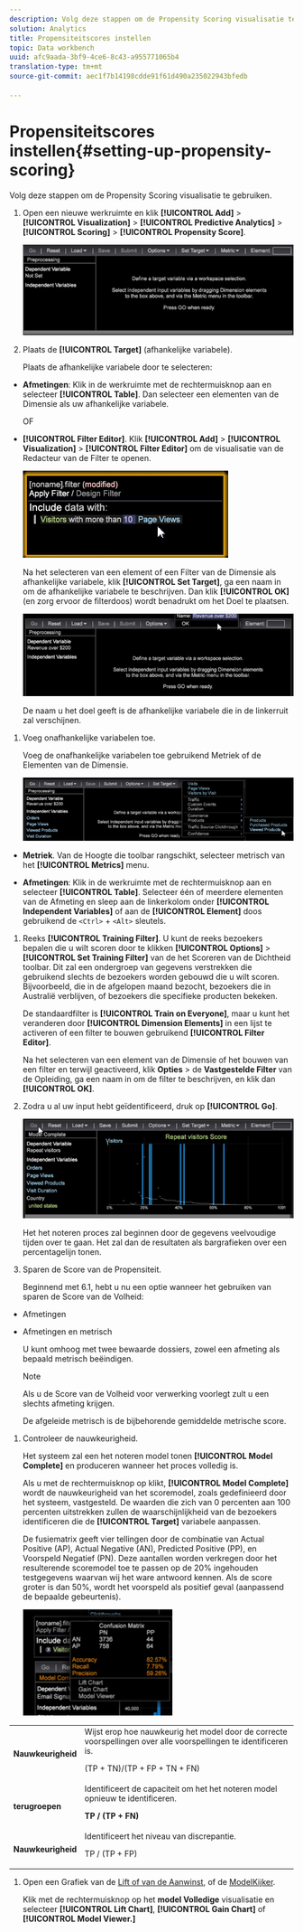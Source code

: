 ```yaml
---
description: Volg deze stappen om de Propensity Scoring visualisatie te gebruiken.
solution: Analytics
title: Propensiteitscores instellen
topic: Data workbench
uuid: afc9aada-3bf9-4ce6-8c43-a955771065b4
translation-type: tm+mt
source-git-commit: aec1f7b14198cdde91f61d490a235022943bfedb

---
```



# Propensiteitscores instellen{#setting-up-propensity-scoring}

Volg deze stappen om de Propensity Scoring visualisatie te gebruiken.

1. Open een nieuwe werkruimte en klik **[!UICONTROL Add]** > **[!UICONTROL Visualization]** > **[!UICONTROL Predictive Analytics]** > **[!UICONTROL Scoring]** > **[!UICONTROL Propensity Score]**.

   ![](assets/propensity_visualization.png)

1. Plaats de **[!UICONTROL Target]** (afhankelijke variabele).

   Plaats de afhankelijke variabele door te selecteren:

* **Afmetingen**: Klik in de werkruimte met de rechtermuisknop aan en selecteer **[!UICONTROL Table]**. Dan selecteer een elementen van de Dimensie als uw afhankelijke variabele.

   OF

* **[!UICONTROL Filter Editor]**. Klik **[!UICONTROL Add]** > **[!UICONTROL Visualization]** > **[!UICONTROL Filter Editor]** om de visualisatie van de Redacteur van de Filter te openen.

   ![](assets/propensity_visualization_filter_editor.png)

   Na het selecteren van een element of een Filter van de Dimensie als afhankelijke variabele, klik **[!UICONTROL Set Target]**, ga een naam in om de afhankelijke variabele te beschrijven. Dan klik **[!UICONTROL OK]** (en zorg ervoor de filterdoos) wordt benadrukt om het Doel te plaatsen.

   ![](assets/propensity_visualization_setTarget.png)

   De naam u het doel geeft is de afhankelijke variabele die in de linkerruit zal verschijnen.
1. Voeg onafhankelijke variabelen toe.

   Voeg de onafhankelijke variabelen toe gebruikend Metriek of de Elementen van de Dimensie.

   ![](assets/propensity_visualization_metrics.png)

* **Metriek**. Van de Hoogte die toolbar rangschikt, selecteer metrisch van het **[!UICONTROL Metrics]** menu.

* **Afmetingen**: Klik in de werkruimte met de rechtermuisknop aan en selecteer **[!UICONTROL Table]**. Selecteer één of meerdere elementen van de Afmeting en sleep aan de linkerkolom onder **[!UICONTROL Independent Variables]** of aan de **[!UICONTROL Element]** doos gebruikend de `<Ctrl>` + `<Alt>` sleutels.

1. Reeks **[!UICONTROL Training Filter]**. U kunt de reeks bezoekers bepalen die u wilt scoren door te klikken **[!UICONTROL Options]** > **[!UICONTROL Set Training Filter]** van de het Scoreren van de Dichtheid toolbar. Dit zal een ondergroep van gegevens verstrekken die gebruikend slechts de bezoekers worden gebouwd die u wilt scoren. Bijvoorbeeld, die in de afgelopen maand bezocht, bezoekers die in Australië verblijven, of bezoekers die specifieke producten bekeken.

   De standaardfilter is **[!UICONTROL Train on Everyone]**, maar u kunt het veranderen door **[!UICONTROL Dimension Elements]** in een lijst te activeren of een filter te bouwen gebruikend **[!UICONTROL Filter Editor]**.

   Na het selecteren van een element van de Dimensie of het bouwen van een filter en terwijl geactiveerd, klik **Opties** > de **Vastgestelde Filter** van de Opleiding, ga een naam in om de filter te beschrijven, en klik dan **[!UICONTROL OK]**.
1. Zodra u al uw input hebt geïdentificeerd, druk op **[!UICONTROL Go]**.

   ![](assets/propensity_visualization_GO.png)

   Het het noteren proces zal beginnen door de gegevens veelvoudige tijden over te gaan. Het zal dan de resultaten als bargrafieken over een percentagelijn tonen.
1. Sparen de Score van de Propensiteit.

   Beginnend met 6.1, hebt u nu een optie wanneer het gebruiken van sparen de Score van de Volheid:

* Afmetingen
* Afmetingen en metrisch

   U kunt omhoog met twee bewaarde dossiers, zowel een afmeting als bepaald metrisch beëindigen.

   >[!NOTE]
   >
   >Als u de Score van de Volheid voor verwerking voorlegt zult u een slechts afmeting krijgen.

   De afgeleide metrisch is de bijbehorende gemiddelde metrische score.
1. Controleer de nauwkeurigheid.

   Het systeem zal een het noteren model tonen **[!UICONTROL Model Complete]** en produceren wanneer het proces volledig is.

   Als u met de rechtermuisknop op klikt, **[!UICONTROL Model Complete]** wordt de nauwkeurigheid van het scoremodel, zoals gedefinieerd door het systeem, vastgesteld. De waarden die zich van 0 percenten aan 100 percenten uitstrekken zullen de waarschijnlijkheid van de bezoekers identificeren die de **[!UICONTROL Target]** variabele aanpassen.

   De fusiematrix geeft vier tellingen door de combinatie van Actual Positive (AP), Actual Negative (AN), Predicted Positive (PP), en Voorspeld Negatief (PN). Deze aantallen worden verkregen door het resulterende scoremodel toe te passen op de 20% ingehouden testgegevens waarvan wij het ware antwoord kennen. Als de score groter is dan 50%, wordt het voorspeld als positief geval (aanpassend de bepaalde gebeurtenis).

   ![](assets/propensity_lift_gain_1.png)

<table id="table_154BDD6D294C4ED1B8C15EC33B74B199"> 
 <tbody> 
  <tr> 
   <td colname="col1"><b> Nauwkeurigheid</b> </td> 
   <td colname="col2"> Wijst erop hoe nauwkeurig het model door de correcte voorspellingen over alle voorspellingen te identificeren is. <p>(TP + TN)/(TP + FP + TN + FN) </p> </td> 
  </tr> 
  <tr> 
   <td colname="col1"><b> terugroepen</b> </td> 
   <td colname="col2"> Identificeert de capaciteit om het het noteren model opnieuw te identificeren. <p><b>TP / (TP + FN)</b> </p> </td> 
  </tr> 
  <tr> 
   <td colname="col1"><b> Nauwkeurigheid</b> </td> 
   <td colname="col2">Identificeert het niveau van discrepantie. <p>TP / (TP + FP) </p> </td> 
  </tr> 
 </tbody> 
</table>

1. Open een Grafiek van de [Lift of van de Aanwinst](../../../../home/c-get-started/c-analysis-vis/c-visitor-propensity/c-propensity-gain-lift-chart.md#concept-0d049f6baf534f7fb97f271843ba6c4a), of de [ModelKijker](../../../../home/c-get-started/c-analysis-vis/c-visitor-propensity/c-propensity-model-viewer.md#concept-9f2593a8218140b7bd132a4c74e159f9).

   Klik met de rechtermuisknop op het **model Volledige** visualisatie en selecteer **[!UICONTROL Lift Chart]**, **[!UICONTROL Gain Chart]** of **[!UICONTROL Model Viewer.]**
